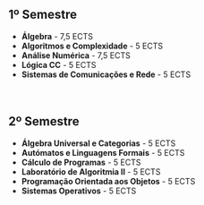 ## 1º Semestre
* **Álgebra** - 7,5 ECTS
* **Algoritmos e Complexidade** - 5 ECTS
* **Análise Numérica** - 7,5 ECTS
* **Lógica CC** - 5 ECTS
* **Sistemas de Comunicações e Rede** - 5 ECTS
<br><br><br>
## 2º Semestre
* **Álgebra Universal e Categorias** - 5 ECTS
* **Autómatos e Linguagens Formais** - 5 ECTS
* **Cálculo de Programas** - 5 ECTS
* **Laboratório de Algoritmia II** - 5 ECTS
* **Programação Orientada aos Objetos** - 5 ECTS
* **Sistemas Operativos** - 5 ECTS
